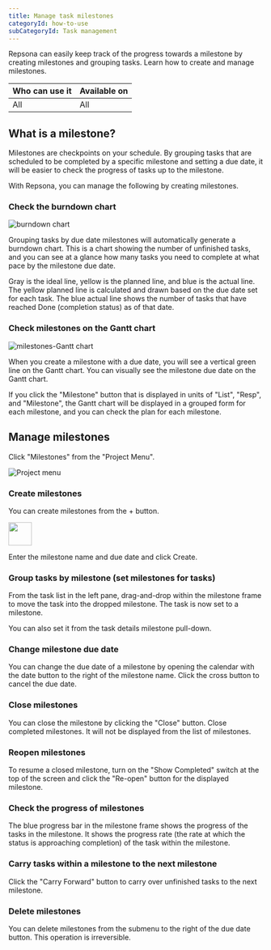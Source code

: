 ```yaml
---
title: Manage task milestones
categoryId: how-to-use
subCategoryId: Task management
---
```


Repsona can easily keep track of the progress towards a milestone by creating milestones and grouping tasks. Learn how to create and manage milestones.

| Who can use it | Available on |
|---|---|
| All | All |

## What is a milestone?

Milestones are checkpoints on your schedule. By grouping tasks that are scheduled to be completed by a specific milestone and setting a due date, it will be easier to check the progress of tasks up to the milestone.

With Repsona, you can manage the following by creating milestones.

### Check the burndown chart

![burndown chart](/images/help/barn-donw.en.png)

Grouping tasks by due date milestones will automatically generate a burndown chart. This is a chart showing the number of unfinished tasks, and you can see at a glance how many tasks you need to complete at what pace by the milestone due date.

Gray is the ideal line, yellow is the planned line, and blue is the actual line. The yellow planned line is calculated and drawn based on the due date set for each task. The blue actual line shows the number of tasks that have reached Done (completion status) as of that date.

### Check milestones on the Gantt chart

![milestones-Gantt chart](/images/help/milestone-gantt.en.png)

When you create a milestone with a due date, you will see a vertical green line on the Gantt chart. You can visually see the milestone due date on the Gantt chart.

If you click the "Milestone" button that is displayed in units of "List", "Resp", and "Milestone", the Gantt chart will be displayed in a grouped form for each milestone, and you can check the plan for each milestone.

## Manage milestones

Click "Milestones" from the "Project Menu".

![Project menu](/images/help/project-menu.en.png)

### Create milestones

You can create milestones from the + button.

<img src="/images/help/create-button.png" width="46">

Enter the milestone name and due date and click Create.

### Group tasks by milestone (set milestones for tasks)

From the task list in the left pane, drag-and-drop within the milestone frame to move the task into the dropped milestone. The task is now set to a milestone.

You can also set it from the task details milestone pull-down.

### Change milestone due date

You can change the due date of a milestone by opening the calendar with the date button to the right of the milestone name. Click the cross button to cancel the due date.

### Close milestones

You can close the milestone by clicking the "Close" button. Close completed milestones. It will not be displayed from the list of milestones.

### Reopen milestones

To resume a closed milestone, turn on the "Show Completed" switch at the top of the screen and click the "Re-open" button for the displayed milestone.

### Check the progress of milestones

The blue progress bar in the milestone frame shows the progress of the tasks in the milestone. It shows the progress rate (the rate at which the status is approaching completion) of the task within the milestone.

### Carry tasks within a milestone to the next milestone

Click the "Carry Forward" button to carry over unfinished tasks to the next milestone.

### Delete milestones

You can delete milestones from the submenu to the right of the due date button. This operation is irreversible.
